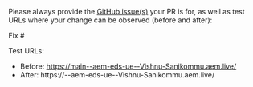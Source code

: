 Please always provide the [GitHub issue(s)](../issues) your PR is for, as well as test URLs where your change can be observed (before and after):

Fix #<gh-issue-id>

Test URLs:
- Before: https://main--aem-eds-ue--Vishnu-Sanikommu.aem.live/
- After: https://<branch>--aem-eds-ue--Vishnu-Sanikommu.aem.live/
